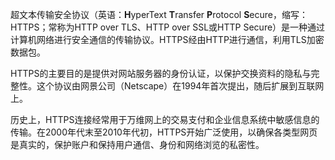 超文本传输安全协议（英语：**H**yperText **T**ransfer **P**rotocol **S**ecure，缩写：HTTPS；常称为HTTP over TLS、HTTP over SSL或HTTP Secure）是一种通过计算机网络进行安全通信的传输协议。HTTPS经由HTTP进行通信，利用TLS加密数据包。

HTTPS的主要目的是提供对网站服务器的身份认证，以保护交换资料的隐私与完整性。这个协议由网景公司（Netscape）在1994年首次提出，随后扩展到互联网上。

历史上，HTTPS连接经常用于万维网上的交易支付和企业信息系统中敏感信息的传输。在2000年代末至2010年代初，HTTPS开始广泛使用，以确保各类型网页是真实的，保护账户和保持用户通信、身份和网络浏览的私密性。